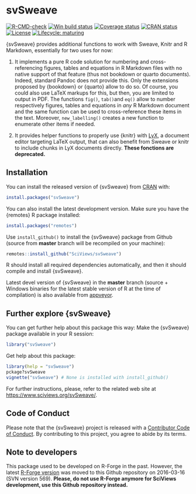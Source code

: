 # svSweave

<!-- badges: start -->

[![R-CMD-check](https://github.com/SciViews/svSweave/workflows/R-CMD-check/badge.svg)](https://github.com/SciViews/svSweave/actions) [![Win build status](https://ci.appveyor.com/api/projects/status/github/SciViews/svSweave?branch=master&svg=true)](https://ci.appveyor.com/project/phgrosjean/svSweave) [![Coverage status](https://img.shields.io/codecov/c/github/SciViews/svSweave/master.svg)](https://codecov.io/github/SciViews/svSweave?branch=master) [![CRAN status](https://www.r-pkg.org/badges/version/svSweave)](https://CRAN.R-project.org/package=svSweave) [![License](https://img.shields.io/badge/license-GPL-blue.svg)](http://www.gnu.org/licenses/gpl-2.0.html) [![Lifecycle: maturing](https://img.shields.io/badge/lifecycle-maturing-blue.svg)](https://www.tidyverse.org/lifecycle/#maturing)

<!-- badges: end -->

{svSweave} provides additional functions to work with Sweave, Knitr and R Markdown, essentially for two uses for now:

1.  It implements a pure R code solution for numbering and cross-referencing figures, tables and equations in R Markdown files with no native support of that feature (thus not bookdown or quarto documents). Indeed, standard Pandoc does not provide this. Only the extensions proposed by {bookdown} or {quarto} allow to do so. Of course, you could also use LaTeX markups for this, but then, you are limited to output in PDF. The functions `fig()`, `tab()`and `eq()` allow to number respectively figures, tables and equations in *any* R Markdown document and the same function can be used to cross-reference these items in the text. Moreover, `new_labelling()` creates a new function to enumerate other items if needed.

2.  It provides helper functions to properly use {knitr} with [LyX](https://www.lyx.org), a document editor targeting LaTeX output, that can also benefit from Sweave or knitr to include chunks in LyX documents directly. **These fonctions are deprecated.**

## Installation

You can install the released version of {svSweave} from [CRAN](https://CRAN.R-project.org) with:

``` r
install.packages("svSweave")
```

You can also install the latest development version. Make sure you have the {remotes} R package installed:

``` r
install.packages("remotes")
```

Use `install_github()` to install the {svSweave} package from Github (source from **master** branch will be recompiled on your machine):

``` r
remotes::install_github("SciViews/svSweave")
```

R should install all required dependencies automatically, and then it should compile and install {svSweave}.

Latest devel version of {svSweave} in the **master** branch (source + Windows binaries for the latest stable version of R at the time of compilation) is also available from [appveyor](https://ci.appveyor.com/project/phgrosjean/svSweave/build/artifacts).

## Further explore {svSweave}

You can get further help about this package this way: Make the {svSweave} package available in your R session:

``` r
library("svSweave")
```

Get help about this package:

``` r
library(help = "svSweave")
pckage?svSweave
vignette("svSweave") # None is installed with install_github()
```

For further instructions, please, refer to the related web site at <https://www.sciviews.org/svSweave/>.

## Code of Conduct

Please note that the {svSweave} project is released with a [Contributor Code of Conduct](https://contributor-covenant.org/version/2/0/CODE_OF_CONDUCT.html). By contributing to this project, you agree to abide by its terms.

## Note to developers

This package used to be developed on R-Forge in the past. However, the latest [R-Forge version](https://r-forge.r-project.org/projects/sciviews/) was moved to this Github repository on 2016-03-16 (SVN version 569). **Please, do not use R-Forge anymore for SciViews development, use this Github repository instead.**
